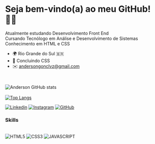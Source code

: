 # Seja bem-vindo(a) ao meu GitHub! 👋🏼

Atualmente estudando Desenvolvimento Front End<br>
Cursando Tecnólogo em Análise e Desenvolvimento de Sistemas<br>
Conhecimento em HTML e CSS

- 🌍 Rio Grande do Sul 🇧🇷
- 🧠 Concluindo CSS
- ✉️ andersongonclvz@gmail.com
<br>

![Anderson GitHub stats](https://github-readme-stats.vercel.app/api?username=andersongonclvz&show_icons=true&theme=nord)<br>
<br>
[![Top Langs](https://github-readme-stats.vercel.app/api/top-langs/?username=andersongonclvz&layout=compact&theme=nord)](https://github.com/andersongonclvz/github-readme-stats)

[![Linkedin](https://img.shields.io/badge/LinkedIn-0077B5?style=for-the-badge&logo=linkedin&logoColor=white)](https://www.linkedin.com/in/andersongonclvz/)
[![Instagram](https://img.shields.io/badge/Instagram-E4405F?style=for-the-badge&logo=instagram&logoColor=white)](https://www.instagram.com/andersongonclvz/)
[![GitHub](https://img.shields.io/badge/GitHub-100000?style=for-the-badge&logo=github&logoColor=white)](https://github.com/andersongonclvz)

### Skills

<div style="display: inline_block"><br>
    <img align="center" alt="HTML5" src="https://img.shields.io/badge/HTML5-E34F26?style=for-the-badge&logo=html5&logoColor=white">
    <img align="center" alt="CSS3" src="https://img.shields.io/badge/CSS3-1572B6?style=for-the-badge&logo=css3&logoColor=white">
    <img align="center" alt="JAVASCRIPT" src="https://img.shields.io/badge/JavaScript-F7DF1E?style=for-the-badge&logo=javascript&logoColor=black">
</div>
